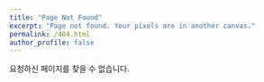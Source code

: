 ```yaml
---
title: "Page Not Found"
excerpt: "Page not found. Your pixels are in another canvas."
permalink: /404.html
author_profile: false
---
```


요청하신 페이지를 찾을 수 없습니다.

<script>
  var GOOG_FIXURL_LANG = 'en';
  var GOOG_FIXURL_SITE = 'https://ohhondgi.github.io/'
</script>
<script src="https://linkhelp.clients.google.com/tbproxy/lh/wm/fixurl.js">
</script>